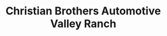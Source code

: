 ---
title: "Christian Brothers Automotive Valley Ranch"
url: /irving/christian-brothers-automotive-valley-ranch/
shop: car repair
---